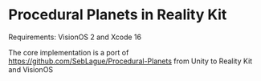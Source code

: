 # Procedural Planets in Reality Kit

Requirements: VisionOS 2 and Xcode 16

The core implementation is a port of https://github.com/SebLague/Procedural-Planets
from Unity to Reality Kit and VisionOS
